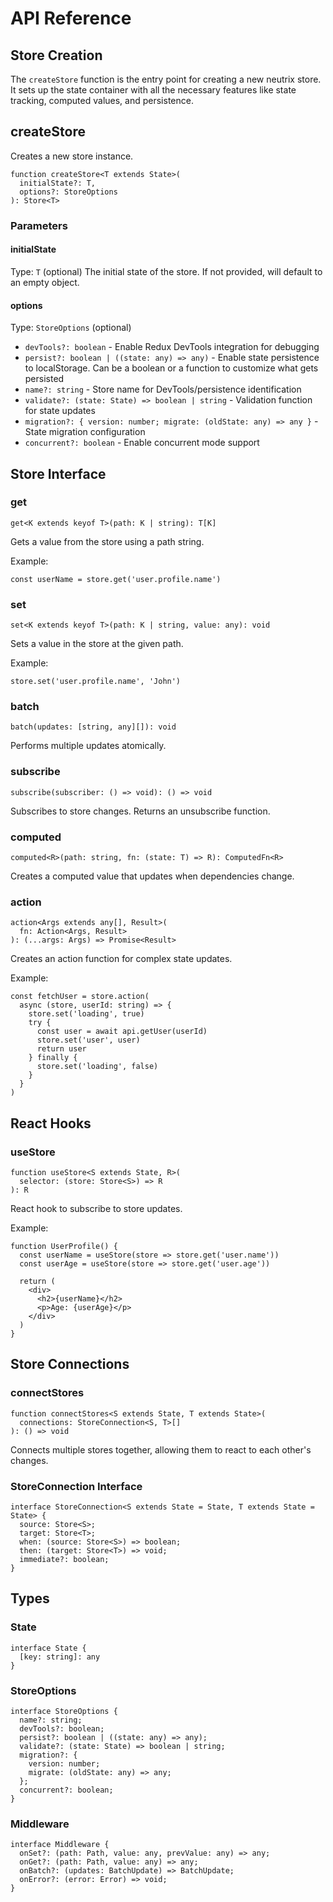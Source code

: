# API Reference

## Store Creation
The `createStore` function is the entry point for creating a new neutrix store. It sets up the state container with all the necessary features like state tracking, computed values, and persistence.

## createStore

Creates a new store instance.

```
function createStore<T extends State>(
  initialState?: T,
  options?: StoreOptions
): Store<T>
```

### Parameters

#### initialState
Type: `T` (optional)
The initial state of the store. If not provided, will default to an empty object.

#### options
Type: `StoreOptions` (optional)

* `devTools?: boolean` - Enable Redux DevTools integration for debugging
* `persist?: boolean | ((state: any) => any)` - Enable state persistence to localStorage. Can be a boolean or a function to customize what gets persisted
* `name?: string` - Store name for DevTools/persistence identification
* `validate?: (state: State) => boolean | string` - Validation function for state updates
* `migration?: { version: number; migrate: (oldState: any) => any }` - State migration configuration
* `concurrent?: boolean` - Enable concurrent mode support


## Store Interface

### get

`get<K extends keyof T>(path: K | string): T[K]`

Gets a value from the store using a path string.

Example:

`const userName = store.get('user.profile.name')`

### set

`set<K extends keyof T>(path: K | string, value: any): void`

Sets a value in the store at the given path.

Example:

`store.set('user.profile.name', 'John')`

### batch

`batch(updates: [string, any][]): void`

Performs multiple updates atomically.

### subscribe

`subscribe(subscriber: () => void): () => void`

Subscribes to store changes. Returns an unsubscribe function.

### computed

`computed<R>(path: string, fn: (state: T) => R): ComputedFn<R>`

Creates a computed value that updates when dependencies change.

### action
```
action<Args extends any[], Result>(
  fn: Action<Args, Result>
): (...args: Args) => Promise<Result>
```
Creates an action function for complex state updates.

Example:

```
const fetchUser = store.action(
  async (store, userId: string) => {
    store.set('loading', true)
    try {
      const user = await api.getUser(userId)
      store.set('user', user)
      return user
    } finally {
      store.set('loading', false)
    }
  }
)
```

## React Hooks

### useStore
```
function useStore<S extends State, R>(
  selector: (store: Store<S>) => R
): R
```
React hook to subscribe to store updates.

Example:
```
function UserProfile() {
  const userName = useStore(store => store.get('user.name'))
  const userAge = useStore(store => store.get('user.age'))
  
  return (
    <div>
      <h2>{userName}</h2>
      <p>Age: {userAge}</p>
    </div>
  )
}
```

## Store Connections

### connectStores
```
function connectStores<S extends State, T extends State>(
  connections: StoreConnection<S, T>[]
): () => void
```

Connects multiple stores together, allowing them to react to each other's changes.

### StoreConnection Interface
```
interface StoreConnection<S extends State = State, T extends State = State> {
  source: Store<S>;
  target: Store<T>;
  when: (source: Store<S>) => boolean;
  then: (target: Store<T>) => void;
  immediate?: boolean;
}
```

## Types

### State
```
interface State {
  [key: string]: any
}
```

### StoreOptions
```
interface StoreOptions {
  name?: string;
  devTools?: boolean;
  persist?: boolean | ((state: any) => any);
  validate?: (state: State) => boolean | string;
  migration?: {
    version: number;
    migrate: (oldState: any) => any;
  };
  concurrent?: boolean;
}
```

### Middleware
```
interface Middleware {
  onSet?: (path: Path, value: any, prevValue: any) => any;
  onGet?: (path: Path, value: any) => any;
  onBatch?: (updates: BatchUpdate) => BatchUpdate;
  onError?: (error: Error) => void;
}
```